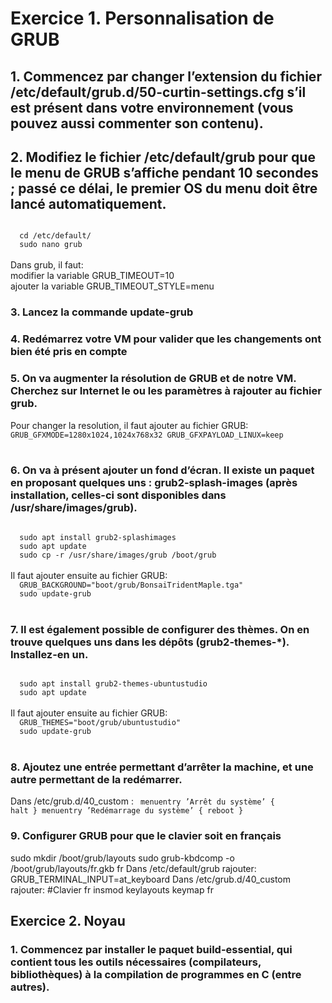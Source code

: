 # Exercice 1. Personnalisation de GRUB

## 1. Commencez par changer l’extension du fichier /etc/default/grub.d/50-curtin-settings.cfg s’il est présent dans votre environnement (vous pouvez aussi commenter son contenu).

## 2. Modifiez le fichier /etc/default/grub pour que le menu de GRUB s’affiche pendant 10 secondes ; passé ce délai, le premier OS du menu doit être lancé automatiquement.
<code>
  cd /etc/default/
  sudo nano grub
</code></br>
Dans grub, il faut:
</br>modifier la variable GRUB_TIMEOUT=10
</br>ajouter la variable GRUB_TIMEOUT_STYLE=menu

### 3. Lancez la commande update-grub

### 4. Redémarrez votre VM pour valider que les changements ont bien été pris en compte

### 5. On va augmenter la résolution de GRUB et de notre VM. Cherchez sur Internet le ou les paramètres à rajouter au fichier grub.
Pour changer la resolution, il faut ajouter au fichier GRUB:
<code>
  GRUB_GFXMODE=1280x1024,1024x768x32 
  GRUB_GFXPAYLOAD_LINUX=keep
</code></br>

### 6. On va à présent ajouter un fond d’écran. Il existe un paquet en proposant quelques uns : grub2-splash-images (après installation, celles-ci sont disponibles dans /usr/share/images/grub).
<code>
  sudo apt install grub2-splashimages
  sudo apt update
  sudo cp -r /usr/share/images/grub /boot/grub
</code></br>
Il faut ajouter ensuite au fichier GRUB:
<code>
  GRUB_BACKGROUND="boot/grub/BonsaiTridentMaple.tga"
  sudo update-grub
</code></br>

### 7. Il est également possible de configurer des thèmes. On en trouve quelques uns dans les dépôts (grub2-themes-*). Installez-en un.
<code>
  sudo apt install grub2-themes-ubuntustudio
  sudo apt update
</code></br>
Il faut ajouter ensuite au fichier GRUB:
<code>
  GRUB_THEMES="boot/grub/ubuntustudio"
  sudo update-grub
</code></br>

### 8. Ajoutez une entrée permettant d’arrêter la machine, et une autre permettant de la redémarrer.
Dans /etc/grub.d/40_custom : 
<code>
  menuentry ’Arrêt du système’ { halt } 
  menuentry ’Redémarrage du système’ { reboot }
</code></br>

### 9. Configurer GRUB pour que le clavier soit en français
sudo mkdir /boot/grub/layouts 
sudo grub-kbdcomp -o /boot/grub/layouts/fr.gkb fr 
Dans /etc/default/grub rajouter:
GRUB_TERMINAL_INPUT=at_keyboard 
Dans /etc/grub.d/40_custom rajouter:
#Clavier fr insmod keylayouts keymap fr


## Exercice 2. Noyau

### 1. Commencez par installer le paquet build-essential, qui contient tous les outils nécessaires (compilateurs, bibliothèques) à la compilation de programmes en C (entre autres).























